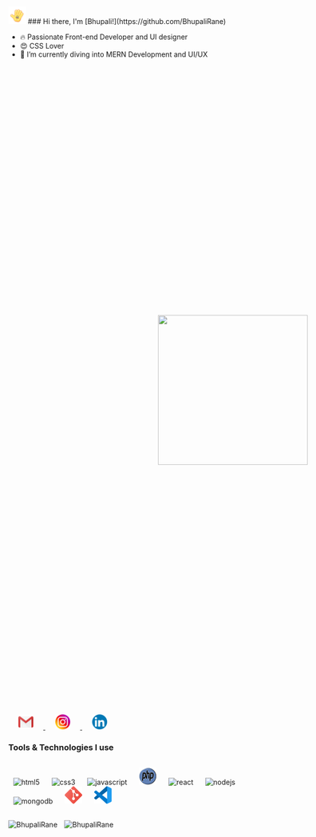 <img src="Images/hii.gif" alt="" width="35" height="35">
### Hi there, I'm [Bhupali!](https://github.com/BhupaliRane)


- 🔥 Passionate Front-end Developer and UI designer
- 😍 CSS Lover
- 🌱 I’m currently diving into MERN Development and UI/UX
<img src="Images/developer.gif" alt="" width="300" height="300" style="margin: 500px 300px">

<div>
  <a href="mailto:ranebhupali23@gmail.com">
    <img width="30px" style="margin: 0 20px;" src="Images\gmail.png" />
  </a>
  <a  href="https://www.instagram.com/bhupalirane/">
    <img width="30px" style="margin: 0 20px;" src="Images\instagram.png" />
  </a>
  <a href="www.linkedin.com/in/bhupali-rane-3693a11b0">
    <img width="30px" style="margin: 0 20px;" src="Images\linkedin.png" />
  </a>
</div>


### Tools & Technologies I use
<p style="margin: 30px 0;">
  <img src="https://devicons.github.io/devicon/devicon.git/icons/html5/html5-original-wordmark.svg" style="margin: 0 10px;" alt="html5" width="40" height="40"/> 
  <img src="https://devicons.github.io/devicon/devicon.git/icons/css3/css3-original-wordmark.svg" style="margin: 0 10px;" alt="css3" width="40" height="40"/> 
  <img src="https://devicons.github.io/devicon/devicon.git/icons/javascript/javascript-original.svg" style="margin: 0 10px;" alt="javascript" width="40" height="40"/> 
  <img src="Images\php.png" style="margin: 0 10px;" alt="git" width="35" height="35"/>
  <img src="https://devicons.github.io/devicon/devicon.git/icons/react/react-original-wordmark.svg" style="margin: 0 10px;" alt="react" width="40" height="40"/> 
  <img src="https://devicons.github.io/devicon/devicon.git/icons/nodejs/nodejs-original-wordmark.svg" style="margin: 0 10px;" alt="nodejs" width="40" height="40"/> 
  <img src="https://devicons.github.io/devicon/devicon.git/icons/mongodb/mongodb-original-wordmark.svg" style="margin: 0 10px;" alt="mongodb" width="40" height="40"/> 
  <img src="Images\git.png" style="margin: 0 10px;" alt="git" width="35" height="35"/>
  <img src="Images\visual-studio-code.png" style="margin: 0 10px;" alt="git" width="35" height="35"/>
</p>

<img style="margin-right: 10px" src="https://github-readme-stats.vercel.app/api/top-langs/?username=BhupaliRane&layout=compact&icon_color=FFC83D&bg_color=151515&text_color=FFFFFF" alt="BhupaliRane" />

<img src="https://github-readme-stats.vercel.app/api?username=BhupaliRane&show_icons=true&hide_border=true&include_all_commits=true&count_private=true&icon_color=FFC83D&bg_color=151515&text_color=FFFFFF" alt="BhupaliRane" />

